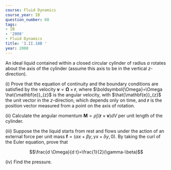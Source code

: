 ```yaml
---
course: Fluid Dynamics
course_year: IB
question_number: 60
tags:
- IB
- '2008'
- Fluid Dynamics
title: '3.II.18B '
year: 2008
---
```



An ideal liquid contained within a closed circular cylinder of radius $a$ rotates about the axis of the cylinder (assume this axis to be in the vertical $z$-direction).

(i) Prove that the equation of continuity and the boundary conditions are satisfied by the velocity $\mathbf{v}=\boldsymbol{\Omega} \times \mathbf{r}$, where $\boldsymbol{\Omega}=\Omega \hat{\mathbf{e}}_{z}$ is the angular velocity, with $\hat{\mathbf{e}}_{z}$ the unit vector in the $z$-direction, which depends only on time, and $\mathbf{r}$ is the position vector measured from a point on the axis of rotation.

(ii) Calculate the angular momentum $\mathbf{M}=\rho \int(\mathbf{r} \times \mathbf{v}) d V$ per unit length of the cylinder.

(iii) Suppose the the liquid starts from rest and flows under the action of an external force per unit mass $\mathbf{f}=(\alpha x+\beta y, \gamma x+\delta y, 0)$. By taking the curl of the Euler equation, prove that

$$\frac{d \Omega}{d t}=\frac{1}{2}(\gamma-\beta)$$

(iv) Find the pressure.